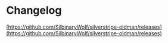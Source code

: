 # Changelog

[https://github.com/SilbinaryWolf/silverstripe-oldman/releases](https://github.com/SilbinaryWolf/silverstripe-oldman/releases)
